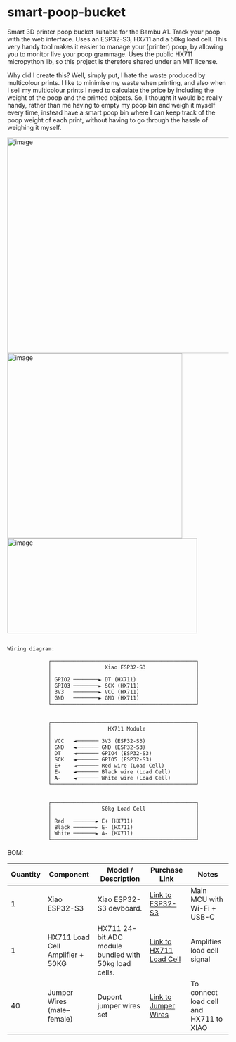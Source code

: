 # smart-poop-bucket
Smart 3D printer poop bucket suitable for the Bambu A1. Track your poop with the web interface. Uses an ESP32-S3, HX711 and a 50kg load cell. This very handy tool makes it easier to manage your (printer) poop, by allowing you to monitor live your poop grammage. Uses the public HX711 micropython lib, so this project is therefore shared under an MIT license.

Why did I create this? Well, simply put, I hate the waste produced by multicolour prints. I like to minimise my waste when printing, and also when I sell my multicolour prints I need to calculate the price by including the weight of the poop and the printed objects. So, I thought it would be really handy, rather than me having to empty my poop bin and weigh it myself every time, instead have a smart poop bin where I can keep track of the poop weight of each print, without having to go through the hassle of weighing it myself.

<img width="514" height="491" alt="image" src="https://github.com/user-attachments/assets/795cf7e5-d2ee-4e54-9dd7-ef567abc05d5" />

<img width="398" height="421" alt="image" src="https://github.com/user-attachments/assets/47c6a7d5-317f-4c00-b22a-73f305eb8440" />

<img width="432" height="217" alt="image" src="https://github.com/user-attachments/assets/ff7ab3db-a163-45bd-bd49-c3ccc98c8d29" />



```

Wiring diagram:

             ┌──────────────────────────────────────────────┐
             │                 Xiao ESP32-S3                │
             │                                              │
             │ GPIO2 ────────► DT (HX711)                   │
             │ GPIO3 ────────► SCK (HX711)                  │
             │ 3V3   ────────► VCC (HX711)                  │
             │ GND   ────────► GND (HX711)                  │
             └──────────────────────────────────────────────┘


             ┌──────────────────────────────────────────────┐
             │                  HX711 Module                │
             │                                              │
             │ VCC   ◄─────── 3V3 (ESP32-S3)                │
             │ GND   ◄─────── GND (ESP32-S3)                │
             │ DT    ◄─────── GPIO4 (ESP32-S3)              │
             │ SCK   ◄─────── GPIO5 (ESP32-S3)              │
             │ E+    ◄─────── Red wire (Load Cell)          │
             │ E-    ◄─────── Black wire (Load Cell)        │
             │ A-    ◄─────── White wire (Load Cell)        │
             └──────────────────────────────────────────────┘


             ┌──────────────────────────────────────────────┐
             │                50kg Load Cell                │
             │                                              │
             │ Red   ───────► E+ (HX711)                    │
             │ Black ───────► E- (HX711)                    │
             │ White ───────► A- (HX711)                    │
             └──────────────────────────────────────────────┘

```


BOM:

| Quantity | Component                            | Model / Description                                         | Purchase Link                                                                                                                        | Notes                                     |
|----------|--------------------------------------|-------------------------------------------------------------|----------------------------------------------------------------------------------------------------------------------------------------|-------------------------------------------|
| 1        | Xiao ESP32-S3                             | Xiao ESP32-S3 devboard.                                  | [Link to ESP32-S3](https://www.aliexpress.com/item/1005007426784408.html?spm=a2g0o.productlist.main.1.28895274bF7p0T&algo_pvid=9b4b8494-2fd5-45ef-af4a-c2368d63462d&algo_exp_id=9b4b8494-2fd5-45ef-af4a-c2368d63462d-0&pdp_ext_f=%7B%22order%22%3A%2283%22%2C%22eval%22%3A%221%22%7D&pdp_npi=6%40dis%21GBP%2110.79%2110.79%21%21%2113.93%2113.93%21%40210385db17544911680423756e8d46%2112000040715643563%21sea%21UK%213302944909%21X%211%210%21&curPageLogUid=e3blD8fJ3AUt&utparam-url=scene%3Asearch%7Cquery_from%3A)        | Main MCU with Wi-Fi + USB-C               |
| 1        | HX711 Load Cell Amplifier + 50KG     | HX711 24-bit ADC module bundled with 50kg load cells.       | [Link to HX711 Load Cell](https://www.amazon.co.uk/Weighting-Half-bridge-Amplifier-Bathroom-Arduino/dp/B07FMN1DBN/ref=sr_1_45)           | Amplifies load cell signal               |
| 40       | Jumper Wires (male–female)           | Dupont jumper wires set                                     | [Link to Jumper Wires](https://www.amazon.co.uk/40pcs-Dupont-Female-Jumper-Connectors/dp/B013EW65H2/ref=sr_1_28)                         | To connect load cell and HX711 to XIAO   |



